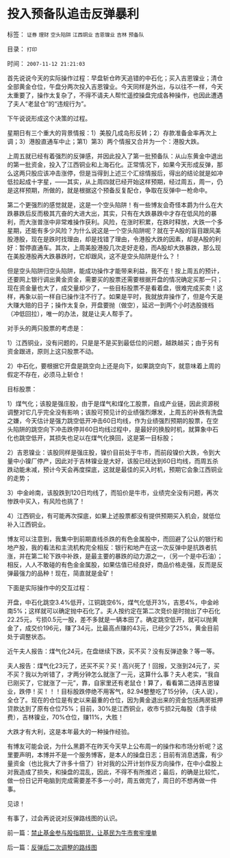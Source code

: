 # 投入预备队追击反弹暴利

标签： `证券` `理财` `空头陷阱` `江西铜业` `吉恩镍业` `吉林` `预备队` 

目录： `打印`

时间： `2007-11-12 21:21:03`

首先说说今天的实际操作过程：早盘斩仓昨天追错的中石化；买入吉恩镍业；清仓全部黄金仓位，午盘分两次投入吉恩镍业。今天同样是外出，与以往不一样，今天太重要了，操作太复杂了，不得不请夫人帮忙遥控操盘完成各种操作，也因此遭遇了夫人“老鼠仓”的“违规行为”。

下午说说形成这个决策的过程。

星期日有三个重大的背景情报：1）美股几成岛形反转；2）存款准备金率再次上调；3）港股直通车中止；第1）第3）两个情报又合并为一个：港股大跌。

上周五就已经有着强烈的反弹感，并因此投入了第一批预备队：从山东黄金中退出的第一批资金，投入了江西铜业和上海石化。正常情况下，如果今天形成反弹，那么这两只股应该冲击涨停，但是当得到上述三个汇综情报后，得出的结论就是如冲低拉起成十字星，——其实，从上周四就已经开始这样预期，经过周五，周一，仍是这样预期，所做的，就是根据这个预备反复配仓，争取在反弹中一枪命中。

第二个更强烈的感觉就是，这是一个空头陷阱！有一些博友会奇怪本爵为什么在大跌暴跌后反而极其亢奋的大进大出，其实，只有在大跌暴跌中才存在低风险的暴利，而大涨普涨中非常难操作获利。风险，在涨时积累，在跌时释放，大跌一个多星期，还能有多少风险？为什么说这是一个空头陷阱呢？就在于A股的盲目跟风美股港股，现在是跌时找理由，却是找错了理由，令港股大跌的因素，却是A股的利好：暂停直通车。其次，上周美股港股几次走好走稳，而A股却大跌暴跌，那么现在美股港股再大跌暴跌时，它却跟风，这不是空头陷阱是什么？！

但是空头陷阱归空头陷阱，能成功操作才能带来利益，我不在！按上周五的预计，还要网上银行调出黄金资金，需要买的股票还需要根据开盘的情况确定买那一只；现在资金量也大了，成交量却少了，一些目标股票不是看着盘，很难完成买卖！这样，再象以前一样自已操作注不行了。如果是平时，我就放弃操作了，但是今天是大赚大赔的日子；操作太复杂，开盘要抛（做空），延迟一到两个小时选股拨档（冲低回拉），唯一的办法，就是让夫人帮手了。

对手头的两只股票的考虑是：

1）江西铜业，没有问题的，只是是不是买到最低位的问题，越跌越买；由于另有资金跟进，原则上这只股票不动。

2）中石化，要根据它开盘是跳空向上还是向下，如果跳空向下，就意味着上周的假定不存在，必须马上斩仓！

目标股票：

1）煤气化；该股是强庄股，由于是煤气和煤化工股票，自成产业链，因此资源税调整对它几乎完全没有影响；该股可预见计的业绩强烈爆发，上周五的补跌有洗盘之嫌，今天估计是强力跳空低开冲击60日均线，作为业绩强烈预期的股票，在空头陷阱的跳空向下冲击跌停并60日均线过程中，是最好的换股时机，就算象中石化也跳空低开，其损失也足以在煤气化换回，这是第一目标股；

2）吉恩镍业：该股同样是强庄股，镍价目前处于牛市，而前段镍价大跌，令到大量中小镍厂停产，因此对于吉林镍业是大好，该股已经达到60日均线，而周五杀跌动能未减，预计今天会再度探底，这就是最佳的买入时机，预期它会象江西铜业的走势；

3）中金岭南，该股跌到120日均线了，而铅价是牛市，业绩完全没有问题，再次惨跌中买入，有风险也挑了！

4）江西铜业，有可能再次探底，如果上述股票都没有提供预期买入机会，就低位补入江西铜业。

博友可以注意到，我集中到前期直线杀跌的有色金属股中，而回避了公认的银行和地产股，我的看法和主流机构完全相反：银行和地产在这一次反弹中是抗跌者抗涨，并在第二轮下跌中补跌，是最主要的暴跌的动力源之一，（另一个是中石油）；相反，人人不敢碰的有色金金属股，如果估值已经良好，商品价格走强，反而是反弹最强力的品种！现在，简直就是金矿！

下面是实际操作中的交互过程：

开盘，中石化跳空3.4%低开，江铜跳空6%，煤气化低开3%，吉恩4%，中金岭南5%；这样就可以确定抛中石化了。夫人按约定在第二次竞价是时抛出了中石化22.25元，亏损0.5元一股，差不多就是一辆本田了。确定跳空低开，就可以抛黄金了，成交价196元，赚了34元，比最高点赚的43元，已经少了25%，黄金目前处于调整状态。

近午夫人报告：煤气化24元，在盘继续下跌，买不买？没有反弹迹象？等一等。

夫人报告：煤气化23元了，还买不买？买！高兴死了！回报，又涨到24元了，买不买？我以为听错了，才两分钟怎么就涨了一元，这算什么事？夫人老实，“我自已刚买了，它就涨了一元”，靠，自家里还有老鼠仓！算了，看看第二选择吉恩镍业，跌停！买！！！目标股跌停绝不用客气，82.94整整吃了15分钟，（夫人说），全仓了。现在的仓位是有史以来最重的仓位，因为黄金退出来的资金包括两房抵押贷款达到了原有仓位75%；目前，30%是江西铜业，收市亏损2元每股（含手续费），吉林镍业，70%仓位，赚11%，大胜！

大跌才有大利，这是本年最大的一种操作经验。

有博友可能会说，为什么黑爵不在昨天今天早上公布周一的操作和市场分析呢？这里要声明，本博并不是一个服务博客，是本人的操盘日志；目前有消息透露，有少量资金（也比我大了许多十倍了）针对我的公开计划作反方向操作，在中小盘股上对我造成了损失，和操盘的混乱，因此，不得不有所推迟；最后，的确是比较忙，做一份日记开电脑到完成需要差不多一小时，周五做完了，周日的不想再做一件事。

见谅！

有事了，过会再说说对反弹路线图的认识。



前一篇：[禁止基金参与股指期货，让基民为牛市套牢埋单](../../../2007/11/10/禁止基金参与股指期货，让基民为牛市套牢埋单.md)

后一篇：[反弹后二次调整的路线图](../../../2007/11/12/反弹后二次调整的路线图.md)